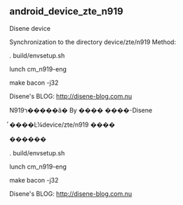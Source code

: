 android_device_zte_n919
-----------------------
Disene device

Synchronization to the directory device/zte/n919
Method:

. build/envsetup.sh

lunch cm_n919-eng

make bacon -j32 

Disene's BLOG: http://disene-blog.com.nu

N919ר�����ã� By ���� ����-Disene

ͬ����Ŀ¼device/zte/n919 ����

������

. build/envsetup.sh

lunch cm_n919-eng

make bacon -j32

Disene's BLOG: http://disene-blog.com.nu
